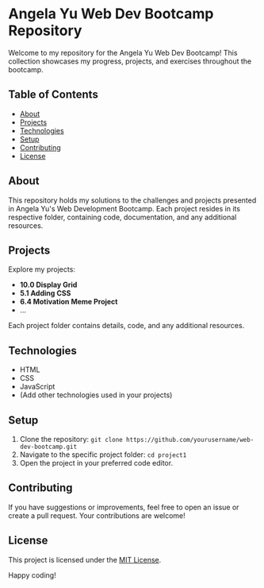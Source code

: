 # Angela Yu Web Dev Bootcamp Repository

Welcome to my repository for the Angela Yu Web Dev Bootcamp! This collection showcases my progress, projects, and exercises throughout the bootcamp.

## Table of Contents
- [About](#about)
- [Projects](#projects)
- [Technologies](#technologies)
- [Setup](#setup)
- [Contributing](#contributing)
- [License](#license)

## About
This repository holds my solutions to the challenges and projects presented in Angela Yu's Web Development Bootcamp. Each project resides in its respective folder, containing code, documentation, and any additional resources.

## Projects
Explore my projects:

- **10.0 Display Grid**
- **5.1 Adding CSS**
- **6.4 Motivation Meme Project**
- ...

Each project folder contains details, code, and any additional resources.

## Technologies
- HTML
- CSS
- JavaScript
- (Add other technologies used in your projects)

## Setup
1. Clone the repository: `git clone https://github.com/yourusername/web-dev-bootcamp.git`
2. Navigate to the specific project folder: `cd project1`
3. Open the project in your preferred code editor.

## Contributing
If you have suggestions or improvements, feel free to open an issue or create a pull request. Your contributions are welcome!

## License
This project is licensed under the [MIT License](LICENSE).

Happy coding!
